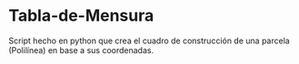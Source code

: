 # Tabla-de-Mensura
Script hecho en python que crea el cuadro de construcción de una parcela (Polilínea) en base a sus coordenadas.  
